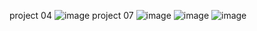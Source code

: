 project 04 
![image](https://github.com/Vivek-Upadhyay-29/React/assets/128276747/7ff91f3e-8468-488c-af15-a0c361fc4cde)
project 07 
![image](https://github.com/Vivek-Upadhyay-29/React/assets/128276747/475ce7cd-de61-40c3-b6a3-4a5105420745)
![image](https://github.com/Vivek-Upadhyay-29/React/assets/128276747/a97dc0eb-201d-4de8-a292-54e93e031fcd)
![image](https://github.com/Vivek-Upadhyay-29/React/assets/128276747/859ff33a-8472-4659-9d31-4a2bc2289ae8)
